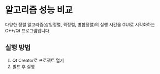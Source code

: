 # 알고리즘 성능 비교

다양한 정렬 알고리즘(삽입정렬, 퀵정렬, 병합정렬)의 실행 시간을 GUI로 시각화하는 C++/Qt 프로그램입니다.

## 실행 방법

1. Qt Creator로 프로젝트 열기  
2. 빌드 후 실행
